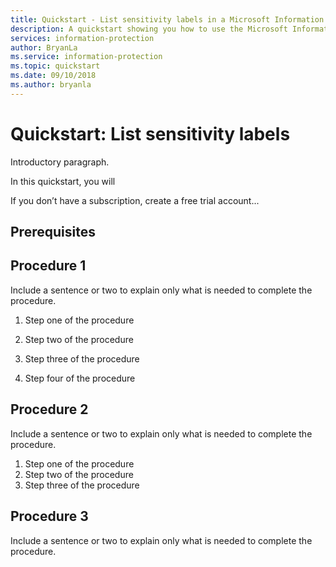 ```yaml
---
title: Quickstart - List sensitivity labels in a Microsoft Information Protection tenant using C++
description: A quickstart showing you how to use the Microsoft Information Protection C++ SDK to list the sensitivity labels in your tenant.
services: information-protection
author: BryanLa
ms.service: information-protection
ms.topic: quickstart
ms.date: 09/10/2018
ms.author: bryanla
---
```


# Quickstart: List sensitivity labels

Introductory paragraph.
<!---Required:
Lead with a light intro that describes, in customer-friendly language,
what the customer will learn, or do, or accomplish. Answer the fundamental
"why would I want to do this?" question.
--->

In this quickstart, you will <do X>

If you don’t have a <service> subscription, create a free trial account...
<!--- Required, if a free trial account exists
Because quickstarts are intended to help new customers use a subscription
to quickly try out a specific product/service, include a link to a free
trial before the first H2, if one exists. You can find listed examples in
[Write quickstarts](contribute-how-to-mvc-quickstart.md)
--->

<!---Avoid notes, tips, and important boxes. Readers tend to skip over them.
Better to put that info directly into the article text.--->

## Prerequisites


## Procedure 1

Include a sentence or two to explain only what is needed to complete the
procedure.

1. Step one of the procedure
1. Step two of the procedure
1. Step three of the procedure
   
   <!---Use screenshots but be judicious to maintain a reasonable length. Make
    sure screenshots align to the
    [current standards](contribute-mvc-screen-shots.md).
   If users access your product/service via a web browser the first screenshot
   should always include the full browser window in Chrome or Safari. This is
   to show users that the portal is browser-based - OS and browser agnostic.--->
1. Step four of the procedure

## Procedure 2

Include a sentence or two to explain only what is needed to complete the procedure.

1. Step one of the procedure
1. Step two of the procedure
1. Step three of the procedure

## Procedure 3

Include a sentence or two to explain only what is needed to complete the procedure.
